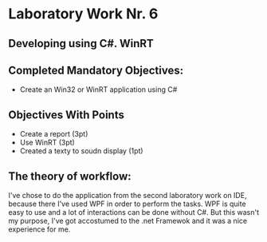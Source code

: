 Laboratory Work Nr. 6
====================

Developing using C#. WinRT
------------

Completed Mandatory Objectives:
------------------------------

*	Create an Win32 or WinRT application using C#

Objectives With Points
------------------------

*	Create a report (3pt)
*	Use WinRT (3pt)
*	Created a texty to soudn display (1pt)


The theory of workflow:
-----------------------------

I've chose to do the application from the second laboratory work on IDE, because there I've used WPF in order to perform the tasks. WPF is quite easy to use and a lot of interactions can be done without C#. But this wasn't my purpose, I've got accostumed to the .net Framewok and it was a nice experience for me.